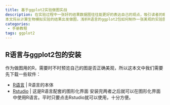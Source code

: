```yaml
---
title: 基于ggplot2实验做图实战
description: 在实验过程中一张好的结果数据图往往能更好的表达自己的观点，吸引读者的眼球，同时给与别人高端的感觉。
本文将从计算生物模拟实验的结果出发做图，浅析R语言的ggplot2包如何制作一张美观的实验图片。
categories:
 - 手册教程
tags: ggplot2
---
```


## R语言与ggplot2包的安装
作为做图用的R，需要时不时预览自己的图是否正确美观，所以这本文中我们需要先下载一些软件：
 - [R语言](https://mirrors.ustc.edu.cn/CRAN/) | R语言的本体
 - [Rstudio](http://www.rstudio.com/) | 这是R语言配套的图形化界面
安装完两者之后就可以在图形化界面中使用R语言。平时只要点击Rstudio就可以使用，十分方便。
